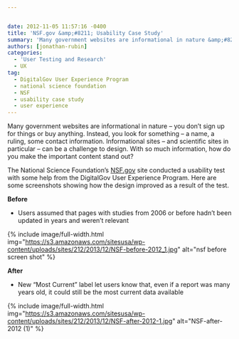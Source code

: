 ```yaml
---


date: 2012-11-05 11:57:16 -0400
title: 'NSF.gov &amp;#8211; Usability Case Study'
summary: 'Many government websites are informational in nature &amp;#8211; you don&amp;#8217;t sign up for things or buy anything. Instead, you look for something &amp;#8211; a name, a ruling, some contact information. Informational sites &amp;#8211; and scientific sites in particular &amp;#8211; can be a challenge to design. With so much information, how do you make the important'
authors: [jonathan-rubin]
categories:
  - 'User Testing and Research'
  - UX
tag:
  - DigitalGov User Experience Program
  - national science foundation
  - NSF
  - usability case study
  - user experience
---
```


Many government websites are informational in nature &#8211; you don&#8217;t sign up for things or buy anything. Instead, you look for something &#8211; a name, a ruling, some contact information. Informational sites &#8211; and scientific sites in particular &#8211; can be a challenge to design. With so much information, how do you make the important content stand out?

The National Science Foundation&#8217;s [NSF.gov](http://nsf.gov/) site conducted a usability test with some help from the DigitalGov User Experience Program. Here are some screenshots showing how the design improved as a result of the test.

**Before**

  * Users assumed that pages with studies from 2006 or before hadn&#8217;t been updated in years and weren&#8217;t relevant

{% include image/full-width.html img="https://s3.amazonaws.com/sitesusa/wp-content/uploads/sites/212/2013/12/NSF-before-2012_1.jpg" alt="nsf before screen shot" %}


**After**

  * New &#8220;Most Current&#8221; label let users know that, even if a report was many years old, it could still be the most current data available

{% include image/full-width.html img="https://s3.amazonaws.com/sitesusa/wp-content/uploads/sites/212/2013/12/NSF-after-2012-1.jpg" alt="NSF-after-2012 (1)" %}


&nbsp;

&nbsp;